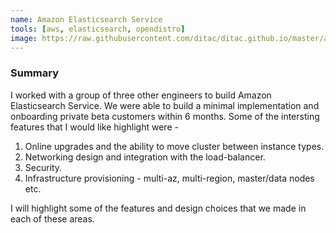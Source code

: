 ```yaml
---
name: Amazon Elasticsearch Service
tools: [aws, elasticsearch, opendistro]
image: https://raw.githubusercontent.com/ditac/ditac.github.io/master/assets/aes.png
---
```


### Summary

I worked with a group of three other engineers to build Amazon Elasticsearch
Service. We were able to build a minimal implementation and onboarding private
beta customers within 6 months. Some of the intersting features that I would
like highlight were -
1. Online upgrades and the ability to move cluster between instance types.
2. Networking design and integration with the load-balancer.
3. Security.
4. Infrastructure provisioning - multi-az, multi-region, master/data nodes etc.

I will highlight some of the features and design choices that we made in each
of these areas.
